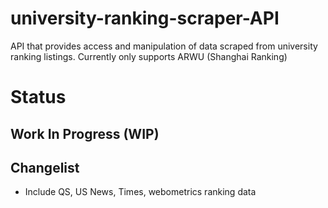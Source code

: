 # university-ranking-scraper-API
API that provides access and manipulation of data scraped from university ranking listings. Currently only supports ARWU (Shanghai Ranking)

# Status
## Work In Progress (WIP)

## Changelist
- Include QS, US News, Times, webometrics ranking data